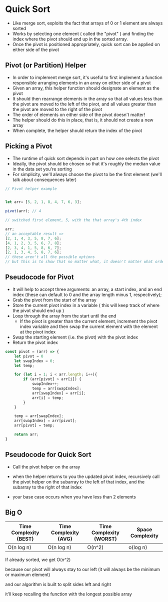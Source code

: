 # Quick Sort

- Like merge sort, exploits the fact that arrays of 0 or 1 element are always sorted
- Works by selecting one element ( called the "pivot" ) and finding the index where the pivot should end up in the sorted array. 
- Once the pivot is positioned appropriately, quick sort can be applied on either side of the pivot  



## Pivot (or Partition) Helper

- In order to implement merge sort, it's useful to first implement a function responsible arranging elements in an array on either side of a pivot
- Given an array, this helper function should designate an element as the pivot
- It should then rearrange elements in the array so that all values less than the pivot are moved to the left of the pivot, and all values greater than the pivot are moved to the right of the pivot
- The order of elements on either side of the pivot doesn't matter! 
- The helper should do this in place, that is, it should not create a new array 
- When complete, the helper should return the index of the pivot 

## Picking a Pivot

- The runtime of quick sort depends in part on how one selects the pivot
- Ideally, the pivot should be chosen so that it's roughly the median value in the data set you're sorting
- For simplicity, we'll always choose the pivot to be the first element (we'll talk about consequences later)



```js
// Pivot helper example


let arr= [5, 2, 1, 8, 4, 7, 6, 3];

pivot(arr); // 4

// switched first element, 5, with the that array's 4th index

arr;
// an acceptable result => 
[2, 1, 4, 3, 5, 8, 7, 6];
[4, 1, 2, 3, 5, 6, 7, 8];
[2, 3, 4, 1, 5, 8, 6, 7];
[2, 1, 3, 4, 5, 8, 7, 6];
// these aren't all the possible options
// but this is to show that no matter what, it doesn't matter what order is left or right of the swapped element

```



## Pseudocode for Pivot

- It will help to accept three arguments: an array, a start index, and an end index (these can default to 0 and the array length minus 1, respectively);
- Grab the pivot from the start of the  array
- Store the current pivot index in a variable ( this will keep track of where the pivot should end up )
- Loop through the array from the start until the end
  - If the pivot is greater than the current element, increment the pivot index variable and then swap the current element with the element at the pivot index
- Swap the starting element (i.e. the pivot) with the pivot index
- Return the pivot index



```js
const pivot = (arr) => {
    let pivot = 0
    let swapIndex = 0;
    let temp;

    for (let i = 1; i < arr.length; i++){
        if (arr[pivot] > arr[i]) {
            swapIndex++;
            temp = arr[swapIndex];
            arr[swapIndex] = arr[i]; 
            arr[i] = temp;
        } 
    }

    temp = arr[swapIndex];
    arr[swapIndex] = arr[pivot];
    arr[pivot] = temp;

    return arr;
}
```



## Pseudocode for Quick Sort

- Call the pivot helper on the array
- when the helper returns to you the updated pivot index, recursively call the pivot helper on the subarray to the left of that index, and the subarray to the right of that index

- your base case occurs when you have less than 2 elements 



## Big O

| **Time Complexity (BEST)** | Time Complexity (AVG) | Time Complexity (WORST) | Space Complexity |
| -------------------------- | --------------------- | ----------------------- | ---------------- |
| O(n log n)                 | O(n log n)            | O(n^2)                  | o(Iog n)         |



If already sorted, we get O(n^2)

because our pivot will always stay to our left (it will always be the minimum or maximum element) 

and our algorithm is built to split sides left and right

it'll keep recalling the function with the longest possible array

